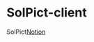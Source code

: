 # SolPict-client

SolPict[Notion](https://catnip-puppy-52c.notion.site/0f30ccd74be94f7cb0b00c4bca706361?pvs=4)
